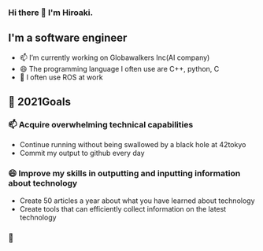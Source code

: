 ### Hi there 👋 I'm Hiroaki.
## I'm a software engineer
- 📫 I’m currently working on Globawalkers Inc(AI company)
- 😄 The programming language I often use are C++, python, C
- 🌱 I often use ROS at work

## 🔭 2021Goals
### 📫 Acquire overwhelming technical capabilities
- Continue running without being swallowed by a black hole at 42tokyo
- Commit my output to github every day

### 😄 Improve my skills in outputting and inputting information about technology
- Create 50 articles a year about what you have learned about technology
- Create tools that can efficiently collect information on the latest technology


### 🌱 

<!--
**Hiroaki-K4/Hiroaki-K4** is a ✨ _special_ ✨ repository because its `README.md` (this file) appears on your GitHub profile.

Here are some ideas to get you started:

- 🔭 I’m currently working on ...
- 🌱 I’m currently learning ...
- 👯 I’m looking to collaborate on ...
- 🤔 I’m looking for help with ...
- 💬 Ask me about ...
- 📫 How to reach me: ...
- 😄 Pronouns: ...
- ⚡ Fun fact: ...
-->
